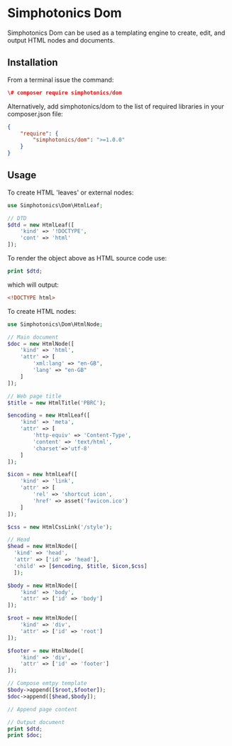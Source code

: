 # Simphotonics Dom

Simphotonics Dom can be used as a templating engine to create, edit, and output HTML nodes and documents. 

## Installation

From a terminal issue the command: 
```json
\# composer require simphotonics/dom 
```

Alternatively, add simphotonics/dom to the list of required libraries in your composer.json file:

```json
{
    "require": {
        "simphotonics/dom": ">=1.0.0"
    }
}
```

## Usage

To create HTML 'leaves' or external nodes:
```php
use Simphotonics\Dom\HtmlLeaf;

// DTD
$dtd = new HtmlLeaf([
    'kind' => '!DOCTYPE',
    'cont' => 'html'
]);
```
To render the object above as HTML source code use:
```php
print $dtd;
```
which will output: 
```html
<!DOCTYPE html>
```

To create HTML nodes:
```php
use Simphotonics\Dom\HtmlNode;

// Main document
$doc = new HtmlNode([
    'kind' => 'html',
    'attr' => [
        'xml:lang' => "en-GB",
        'lang' => "en-GB"
    ]
]);
```


```php
// Web page title
$title = new HtmlTitle('PBRC');

$encoding = new HtmlLeaf([
    'kind' => 'meta',
    'attr' => [
        'http-equiv' => 'Content-Type', 
        'content' => 'text/html', 
        'charset'=>'utf-8'
    ]
]);

$icon = new htmlLeaf([
    'kind' => 'link',
    'attr' => [
        'rel' => 'shortcut icon',
        'href' => asset('favicon.ico')
    ]
]);

$css = new HtmlCssLink('/style');

// Head
$head = new HtmlNode([
  'kind' => 'head',
  'attr' => ['id' => 'head'],
  'child' => [$encoding, $title, $icon,$css]
  ]);

$body = new HtmlNode([
    'kind' => 'body', 
    'attr' => ['id' => 'body']
]);

$root = new HtmlNode([
    'kind' => 'div',
    'attr' => ['id' => 'root']
]);

$footer = new HtmlNode([
    'kind' => 'div',
    'attr' => ['id' => 'footer']
]);

// Compose emtpy template
$body->append([$root,$footer]);
$doc->append([$head,$body]);

// Append page content

// Output document
print $dtd;
print $doc;

```
